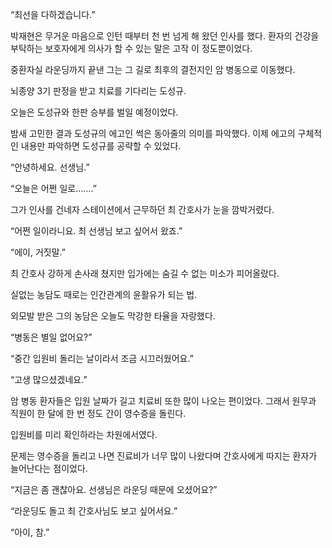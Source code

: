 “최선을 다하겠습니다.”

박재현은 무거운 마음으로 인턴 때부터 천 번 넘게 해 왔던 인사를 했다. 환자의 건강을 부탁하는 보호자에게 의사가 할 수 있는 말은 고작 이 정도뿐이었다.

중환자실 라운딩까지 끝낸 그는 그 길로 최후의 결전지인 암 병동으로 이동했다.

뇌종양 3기 판정을 받고 치료를 기다리는 도성규.

오늘은 도성규와 한판 승부를 벌일 예정이었다.

밤새 고민한 결과 도성규의 에고인 썩은 동아줄의 의미를 파악했다. 이제 에고의 구체적인 내용만 파악하면 도성규를 공략할 수 있었다.

“안녕하세요. 선생님.”

“오늘은 어쩐 일로…….”

그가 인사를 건네자 스테이션에서 근무하던 최 간호사가 눈을 깜박거렸다.

“어쩐 일이라니요. 최 선생님 보고 싶어서 왔죠.”

“에이, 거짓말.”

최 간호사 강하게 손사래 쳤지만 입가에는 숨길 수 없는 미소가 피어올랐다.

실없는 농담도 때로는 인간관계의 윤활유가 되는 법.

외모발 받은 그의 농담은 오늘도 막강한 타율을 자랑했다.

“병동은 별일 없어요?”

“중간 입원비 돌리는 날이라서 조금 시끄러웠어요.”

“고생 많으셨겠네요.”

암 병동 환자들은 입원 날짜가 길고 치료비 또한 많이 나오는 편이었다. 그래서 원무과 직원이 한 달에 한 번 정도 간이 영수증을 돌린다.

입원비를 미리 확인하라는 차원에서였다.

문제는 영수증을 돌리고 나면 진료비가 너무 많이 나왔다며 간호사에게 따지는 환자가 늘어난다는 점이었다.

“지금은 좀 괜찮아요. 선생님은 라운딩 때문에 오셨어요?”

“라운딩도 돌고 최 간호사님도 보고 싶어서요.”

“아이, 참.”